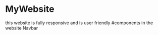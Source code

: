 # MyWebsite
this website is fully responsive and is user friendly
#components in the website
Navbar


